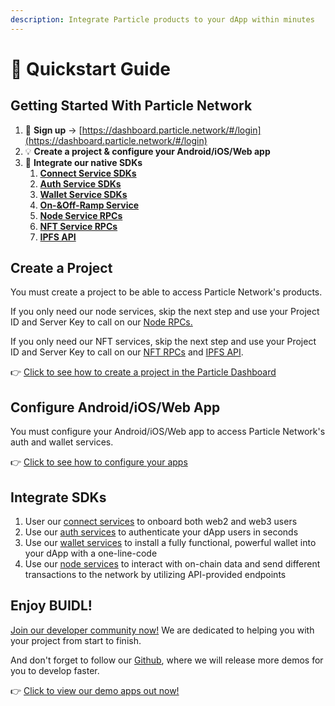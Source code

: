 ```yaml
---
description: Integrate Particle products to your dApp within minutes
---
```


# 🚀 Quickstart Guide

## Getting Started With Particle Network

1. :key: **Sign up** -> [https://dashboard.particle.network/#/login](https://dashboard.particle.network/#/login)
2. :bulb: **Create a project & configure your Android/iOS/Web app**
3. :tada: **Integrate our native SDKs**
   1. [**Connect Service SDKs**](../developers/connect-service/sdks/)
   2. [**Auth Service SDKs**](../developers/connect-service/sdks/)
   3. [**Wallet Service SDKs**](../developers/wallet-service/sdks/)
   4. [**On-\&Off-Ramp Service**](../developers/wallet-service/on-ramp.md)
   5. [**Node Service RPCs**](broken-reference)
   6. [**NFT Service RPCs**](broken-reference)
   7. [**IPFS API**](../developers/other-services/node-service/ipfs-service.md)

## **Create a Project**

You must create a project to be able to access Particle Network's products.

If you only need our node services, skip the next step and use your Project ID and Server Key to call on our [Node RPCs.](../developers/other-services/node-service/)

If you only need our NFT services, skip the next step and use your Project ID and Server Key to call on our [NFT RPCs](../developers/other-services/nft-service/) and [IPFS API](../developers/other-services/node-service/ipfs-service.md).

👉 [Click to see how to create a project in the Particle Dashboard](dashboard/manage-projects.md)

## **Configure Android/iOS/Web App**

You must configure your Android/iOS/Web app to access Particle Network's auth and wallet services.

👉 [Click to see how to configure your apps](dashboard/manage-apps.md)

## Integrate SDKs

1. User our [connect services](../developers/connect-service/) to onboard both web2 and web3 users
2. Use our [auth services](../developers/other-services/node-service/authentication.md) to authenticate your dApp users in seconds
3. Use our [wallet services](../developers/wallet-service/) to install a fully functional, powerful wallet into your dApp with a one-line-code
4. Use our [node services](../developers/other-services/node-service/) to interact with on-chain data and send different transactions to the network by utilizing API-provided endpoints

## **Enjoy BUIDL!**

[Join our developer community now!](https://discord.gg/2y44qr6CR2) We are dedicated to helping you with your project from start to finish.

And don't forget to follow our [Github](https://github.com/Particle-Network), where we will release more demos for you to develop faster.

👉 [Click to view our demo apps out now!](../developers/demo-applications/)
